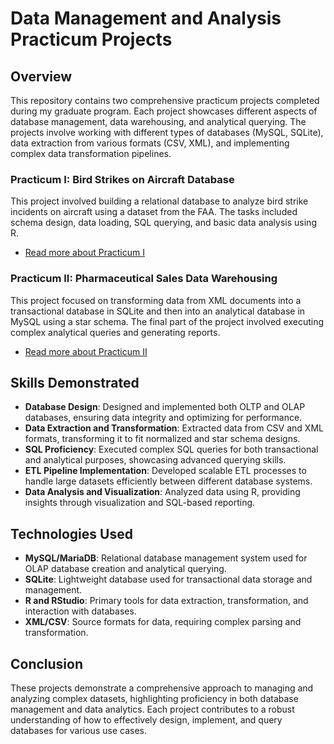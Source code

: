 # Data Management and Analysis Practicum Projects

## Overview

This repository contains two comprehensive practicum projects completed during my graduate program. Each project showcases different aspects of database management, data warehousing, and analytical querying. The projects involve working with different types of databases (MySQL, SQLite), data extraction from various formats (CSV, XML), and implementing complex data transformation pipelines.

### Practicum I: Bird Strikes on Aircraft Database

This project involved building a relational database to analyze bird strike incidents on aircraft using a dataset from the FAA. The tasks included schema design, data loading, SQL querying, and basic data analysis using R.

- [Read more about Practicum I](./"Relational_Database/README.md)

### Practicum II: Pharmaceutical Sales Data Warehousing

This project focused on transforming data from XML documents into a transactional database in SQLite and then into an analytical database in MySQL using a star schema. The final part of the project involved executing complex analytical queries and generating reports.

- [Read more about Practicum II](./Mine_A_Database/README.md)

## Skills Demonstrated

- **Database Design**: Designed and implemented both OLTP and OLAP databases, ensuring data integrity and optimizing for performance.
- **Data Extraction and Transformation**: Extracted data from CSV and XML formats, transforming it to fit normalized and star schema designs.
- **SQL Proficiency**: Executed complex SQL queries for both transactional and analytical purposes, showcasing advanced querying skills.
- **ETL Pipeline Implementation**: Developed scalable ETL processes to handle large datasets efficiently between different database systems.
- **Data Analysis and Visualization**: Analyzed data using R, providing insights through visualization and SQL-based reporting.

## Technologies Used

- **MySQL/MariaDB**: Relational database management system used for OLAP database creation and analytical querying.
- **SQLite**: Lightweight database used for transactional data storage and management.
- **R and RStudio**: Primary tools for data extraction, transformation, and interaction with databases.
- **XML/CSV**: Source formats for data, requiring complex parsing and transformation.

## Conclusion

These projects demonstrate a comprehensive approach to managing and analyzing complex datasets, highlighting proficiency in both database management and data analytics. Each project contributes to a robust understanding of how to effectively design, implement, and query databases for various use cases.
